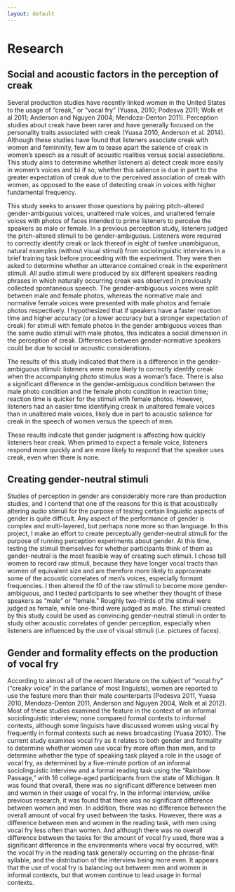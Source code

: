 ```yaml
---
layout: default
---
```


# Research

## Social and acoustic factors in the perception of creak

Several production studies have recently linked women in the United States to the usage of “creak,” or “vocal fry” (Yuasa, 2010; Podesva 2011; Wolk et al 2011; Anderson and Nguyen 2004; Mendoza-Denton 2011). Perception studies about creak have been rarer and have generally focused on the personality traits associated with creak (Yuasa 2010, Anderson et al. 2014). Although these studies have found that listeners associate creak with women and femininity, few aim to tease apart the salience of creak in women’s speech as a result of acoustic realities versus social associations. This study aims to determine whether listeners a) detect creak more easily in women’s voices and b) if so, whether this salience is due in part to the greater expectation of creak due to the perceived association of creak with women, as opposed to the ease of detecting creak in voices with higher fundamental frequency. 

This study seeks to answer those questions by pairing pitch-altered gender-ambiguous voices, unaltered male voices, and unaltered female voices with photos of faces intended to prime listeners to perceive the speakers as male or female. In a previous perception study, listeners judged the pitch-altered stimuli to be gender-ambiguous. Listeners were required to correctly identify creak or lack thereof in eight of twelve unambiguous, natural examples (without visual stimuli) from sociolinguistic interviews in a brief training task before proceeding with the experiment. They were then asked to determine whether an utterance contained creak in the experiment stimuli. All audio stimuli were produced by six different speakers reading phrases in which naturally occurring creak was observed in previously collected spontaneous speech. The gender-ambiguous voices were split between male and female photos, whereas the normative male and normative female voices were presented with male photos and female photos respectively. I hypothesized that if speakers have a faster reaction time and  higher accuracy (or a lower accuracy but a stronger expectation of creak) for stimuli with female photos in the gender ambiguous voices than the same audio stimuli with male photos, this indicates a social dimension in the perception of creak. Differences between gender-normative speakers could be due to social or acoustic considerations.

The results of this study indicated that there is a difference in the gender-ambiguous stimuli: listeners were more likely to correctly identify creak when the accompanying photo stimulus was a woman’s face. There is also a significant difference in the gender-ambiguous condition between the male photo condition and the female photo condition in reaction time; reaction time is quicker for the stimuli with female photos. However, listeners had an easier time identifying creak in unaltered female voices than in unaltered male voices, likely due in part to acoustic salience for creak in the speech of women versus the speech of men. 

These results indicate that gender judgment is affecting how quickly listeners hear creak. When primed to expect a female voice, listeners respond more quickly and are more likely to respond that the speaker uses creak, even when there is none. 


## Creating gender-neutral stimuli

Studies of perception in gender are considerably more rare than production studies, and I contend that one of the reasons for this is that acoustically altering audio stimuli for the purpose of testing certain linguistic aspects of gender is quite difficult. Any aspect of the performance of gender is complex and multi-layered, but perhaps none more so than language. In this project, I make an effort to create perceptually gender-neutral stimuli for the purpose of running perception experiments about gender. At this time, testing the stimuli themselves for whether participants think of them as gender-neutral is the most feasible way of creating such stimuli. I chose tall women to record raw stimuli, because they have longer vocal tracts than women of equivalent size and are therefore more likely to approximate some of the acoustic correlates of men’s voices, especially formant frequencies. I then altered the f0 of the raw stimuli to become more gender-ambiguous, and I tested participants to see whether they thought of these speakers as “male” or “female.” Roughly two-thirds of the stimuli were judged as female, while one-third were judged as male. The stimuli created by this study could be used as convincing gender-neutral stimuli in order to study other acoustic correlates of gender perception, especially when listeners are influenced by the use of visual stimuli (i.e. pictures of faces).


## Gender and formality effects on the production of vocal fry

According to almost all of the recent literature on the subject of “vocal fry” (“creaky voice” in the parlance of most linguists), women are reported to use the feature more than their male counterparts (Podesva 2011, Yuasa 2010, Mendoza-Denton 2011, Anderson and Nguyen 2004, Wolk et al 2012).  Most of these studies examined the feature in the context of an informal sociolinguistic interview; none compared formal contexts to informal contexts, although some linguists have discussed women using vocal fry frequently in formal contexts such as news broadcasting (Yuasa 2010).  The current study examines vocal fry as it relates to both gender and formality to determine whether women use vocal fry more often than men, and to determine whether the type of speaking task played a role in the usage of vocal fry, as determined by a five-minute portion of an informal sociolinguistic interview and a formal reading task using the “Rainbow Passage,” with 16 college-aged participants from the state of Michigan. It was found that overall, there was no significant difference between men and women in their usage of vocal fry. In the informal interview, unlike previous research, it was found that there was no significant difference between women and men. In addition, there was no difference between the overall amount of vocal fry used between the tasks. However, there was a difference between men and women in the reading task, with men using vocal fry less often than women. And although there was no overall difference between the tasks for the amount of vocal fry used, there was a significant difference in the environments where vocal fry occurred, with the vocal fry in the reading task generally occurring on the phrase-final syllable, and the distribution of the interview being more even. It appears that the use of vocal fry is balancing out between men and women in informal contexts, but that women continue to lead usage in formal contexts. 

